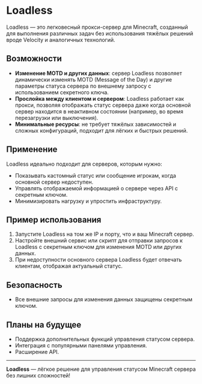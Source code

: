 # Loadless

Loadless — это легковесный прокси-сервер для Minecraft, созданный для выполнения различных задач без использования тяжёлых решений вроде Velocity и аналогичных технологий.

## Возможности
- **Изменение MOTD и других данных**: сервер Loadless позволяет динамически изменять MOTD (Message of the Day) и другие параметры статуса сервера по внешнему запросу с использованием секретного ключа.
- **Прослойка между клиентом и сервером**: Loadless работает как прокси, позволяя отображать статус сервера даже когда основной сервер находится в неактивном состоянии (например, во время перезагрузки или выключения).
- **Минимальные ресурсы**: не требует тяжёлых зависимостей и сложных конфигураций, подходит для лёгких и быстрых решений.

## Применение
Loadless идеально подходит для серверов, которым нужно:
- Показывать кастомный статус или сообщение игрокам, когда основной сервер недоступен.
- Управлять отображаемой информацией о сервере через API с секретным ключом.
- Минимизировать нагрузку и упростить инфраструктуру.

## Пример использования
1. Запустите Loadless на том же IP и порту, что и ваш Minecraft сервер.
2. Настройте внешний сервис или скрипт для отправки запросов к Loadless с секретным ключом для изменения MOTD или других данных.
3. При недоступности основного сервера Loadless будет отвечать клиентам, отображая актуальный статус.

## Безопасность
- Все внешние запросы для изменения данных защищены секретным ключом.

## Планы на будущее
- Поддержка дополнительных функций управления статусом сервера.
- Интеграция с популярными панелями управления.
- Расширение API.

---

**Loadless** — лёгкое решение для управления статусом Minecraft сервера без лишних сложностей!
